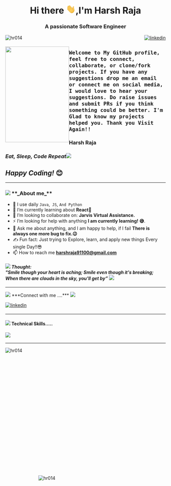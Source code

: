 <h1 align="center">Hi there <img src="https://raw.githubusercontent.com/ABSphreak/ABSphreak/master/gifs/Hi.gif" width="30px">,I'm Harsh Raja</h1>
<h3 align="center">A passionate Software Engineer</h3>


<p align="right"> <img src="https://komarev.com/ghpvc/?username=hr014&label=Profile%20views&color=0e75b6&style=flat" alt="hr014" align= "left"/>
<a href="https://linkedin.com/in/harsh-raja-91100r" target="_blank">
<img src=https://img.shields.io/badge/linkedin-%2300acee.svg?color=405DE6&style=for-the-badge&logo=linkedin&logoColor=white alt=linkedin style="margin-bottom: 5px;" />
</a>
</p>


<p> <img src="https://skymerindia.com/wp-content/uploads/2023/07/skymerindia.com_.jpg" align= "left" width="200" height="300"/> </p>

<p align="center"><h3><samp><strong>Welcome to My GitHub profile, feel free to connect, collaborate, or clone/fork 
projects. If you have any suggestions drop me an email or connect me on social media, 
I would love to hear your suggestions. Do raise issues and submit PRs if you think 
something could be better. I'm Glad to know my projects helped you.
Thank you Visit Again!!</strong></samp></h3><h3>Harsh Raja</h3>

<h3><i>Eat, Sleep, Code Repeat<img src="https://media.giphy.com/media/qjqUcgIyRjsl2/giphy.gif" width="50"/><br></i></h3>
<h2><i>Happy Coding!</i> 😊</h2>
<hr>


<p align="Left"><h3> <img src="https://media.giphy.com/media/iY8CRBdQXODJSCERIr/giphy.gif" width="30px">&nbsp;**_About me_**</h3></p>

- 🤔 I use daily `Java`,` JS`, `And Python`
- 🔭 I’m currently learning about **React**🥰<br>
- 🌱 I’m looking to collaborate on: **Jarvis Virtual Assistance.**
- ⚡ I’m looking for help with anything **I am currently learning! 😅**.
- 💬 Ask me about anything, and I am happy to help, if I fail **There is always one more bug to fix.😉**<br>
- ✍️ Fun fact: Just trying to Explore, learn, and apply new things Every single Day!!😎<be>
- 📫 How to reach me **harshraja91100@gmail.com**<br>

<h4><img src="https://media.giphy.com/media/gH3LO09IOiZIqePwv9/giphy.gif" width="50" /> <b><i align="center">Thought:<br> "Smile though your heart is aching; Smile even though it's breaking; When there are clouds in the sky, you'll get by”</i></b> <img src="https://media.giphy.com/media/qjqUcgIyRjsl2/giphy.gif" width="50" /></h4>

<hr>
<img src="https://media.giphy.com/media/iY8CRBdQXODJSCERIr/giphy.gif" width="30px">&nbsp;***Connect with me ....*** <img src='https://raw.githubusercontent.com/ShahriarShafin/ShahriarShafin/main/Assets/handshake.gif' width="70px">
<p>
  
<a href="https://linkedin.com/in/harsh-raja-91100r" target="_blank">
<img src=https://img.shields.io/badge/linkedin-%2300acee.svg?color=405DE6&style=for-the-badge&logo=linkedin&logoColor=white alt=linkedin style="margin-bottom: 5px;" />
</a>
</p>

<hr>
<h4><img src="https://media.giphy.com/media/iY8CRBdQXODJSCERIr/giphy.gif" width="30px">&nbsp;Technical Skills.....</h4>
<p >
   <a href="https://skillicons.dev">
    <img src="https://skillicons.dev/icons?i=java,spring,python,html,css,js,jquery,bootstrap,tailwind,react,nodejs,expressjs,gcp,aws,azure,mysql,postgresql,mongodb,firebase,ai,tensorflow,docker,github,postman,replit,linux,git,=8" />

</p>

<hr>
<p><img align="left" src="https://github-readme-stats.vercel.app/api?username=hr014&show_icons=true&locale=en" alt="hr014"  width="400" height="400" /></p>
<p><img align="right" src="https://github-readme-streak-stats.herokuapp.com/?user=hr014&" alt="hr014"  width="400" height="400"/></p>
